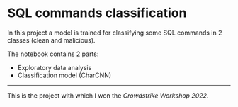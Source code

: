 # SQL commands classification

In this project a model is trained for classifying some SQL commands in 2 classes (clean and malicious).

The notebook contains 2 parts:
- Exploratory data analysis
- Classification model (CharCNN)

---
This is the project with which I won the *Crowdstrike Workshop 2022*.
